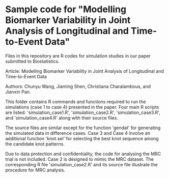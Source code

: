 # Sample code for "Modelling Biomarker Variability in Joint Analysis of Longitudinal and Time-to-Event Data"
Files in this repository are R codes for simulation studies in our paper submitted to Biostatistics.

Article: Modelling Biomarker Variability in Joint Analysis of Longitudinal and Time-to-Event Data

Authors: Chunyu Wang, Jiaming Shen, Christiana Charalambous, and Jianxin Pan.

This folder contains R commands and functions required to run the simulations (case 1 to case 4) presented in the paper. 
Four main R scripts are listed: 'simulation_case1.R', 'simulation_case2.R', 'simulation_case3.R', and 'simulation_case4.R' 
along with their source files.

The source files are similar except for the function 'gendat' for generating the simulated data in difference cases.
Case 3 and Case 4 involve an additional function 'knot.sel' for selecting the best knot sequence among the candidate knot patterns.

Due to data protection and confidentiality, the code for analysing the MRC trial is not included. Case 2 is designed to mimic
the MRC dataset. The corresponding R file 'simulation_case2.R' and its source file illustrate the procedure for MRC analysis.
